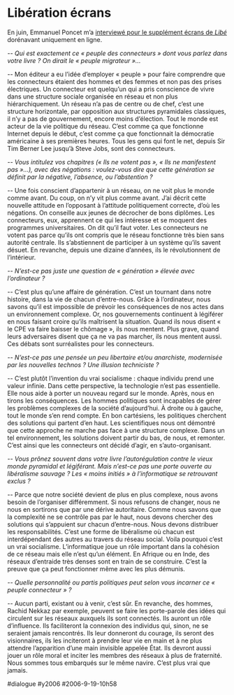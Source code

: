 # Libération écrans

En juin, Emmanuel Poncet m’a [interviewé pour le supplément écrans de *Libé*](http://www.ecrans.fr/spip.php?article183) dorénavant uniquement en ligne.

*-- Qui est exactement ce « peuple des connecteurs » dont vous parlez dans votre livre ? On dirait le « peuple migrateur »...*

-- Mon éditeur a eu l’idée d’employer « peuple » pour faire comprendre que les connecteurs étaient des hommes et des femmes et non pas des prises électriques. Un connecteur est quelqu’un qui a pris conscience de vivre dans une structure sociale organisée en réseau et non plus hiérarchiquement. Un réseau n’a pas de centre ou de chef, c’est une structure horizontale, par opposition aux structures pyramidales classiques, il n’y a pas de gouvernement, encore moins d’élection. Tout le monde est acteur de la vie politique du réseau. C’est comme ça que fonctionne Internet depuis le début, c’est comme ça que fonctionnait la démocratie américaine à ses premières heures. Tous les gens qui font le net, depuis Sir Tim Berner Lee jusqu’à Steve Jobs, sont des connecteurs.

*-- Vous intitulez vos chapitres (« Ils ne votent pas », « Ils ne manifestent pas »...), avec des négations : voulez-vous dire que cette génération se définit par la négative, l’absence, ou l’abstention ?*

-- Une fois conscient d’appartenir à un réseau, on ne voit plus le monde comme avant. Du coup, on n’y vit plus comme avant. J’ai décrit cette nouvelle attitude en l’opposant à l’attitude politiquement correcte, d’où les négations. On conseille aux jeunes de décrocher de bons diplômes. Les connecteurs, eux, apprennent ce qui les intéresse et se moquent des programmes universitaires. On dit qu’il faut voter. Les connecteurs ne votent pas parce qu’ils ont compris que le réseau fonctionne très bien sans autorité centrale. Ils s’abstiennent de participer à un système qu’ils savent désuet. En revanche, depuis une dizaine d’années, ils le révolutionnent de l’intérieur.

*-- N’est-ce pas juste une question de « génération » élevée avec l’ordinateur ?*

-- C’est plus qu’une affaire de génération. C’est un tournant dans notre histoire, dans la vie de chacun d’entre-nous. Grâce à l’ordinateur, nous savons qu’il est impossible de prévoir les conséquences de nos actes dans un environnement complexe. Or, nos gouvernements continuent à légiférer en nous faisant croire qu’ils maîtrisent la situation. Quand ils nous disent « le CPE va faire baisser le chômage », ils nous mentent. Plus grave, quand leurs adversaires disent que ça ne va pas marcher, ils nous mentent aussi. Ces débats sont surréalistes pour les connecteurs.

*-- N’est-ce pas une pensée un peu libertaire et/ou anarchiste, modernisée par les nouvelles technos ? Une illusion techniciste ?*

-- C’est plutôt l’invention du vrai socialisme : chaque individu prend une valeur infinie. Dans cette perspective, la technologie n’est pas essentielle. Elle nous aide à porter un nouveau regard sur le monde. Après, nous en tirons les conséquences. Les hommes politiques sont incapables de gérer les problèmes complexes de la société d’aujourd’hui. À droite ou à gauche, tout le monde s’en rend compte. En bon cartésiens, les politiques cherchent des solutions qui partent d’en haut. Les scientifiques nous ont démontré que cette approche ne marche pas face à une structure complexe. Dans un tel environnement, les solutions doivent partir du bas, de nous, et remonter. C’est ainsi que les connecteurs ont décidé d’agir, en s’auto-organisant.

*-- Vous prônez souvent dans votre livre l’autorégulation contre le vieux monde pyramidal et légiférant. Mais n’est-ce pas une porte ouverte au libéralisme sauvage ? Les « moins initiés » à l’informatique se retrouvant exclus ?*

-- Parce que notre société devient de plus en plus complexe, nous avons besoin de l’organiser différemment. Si nous refusons de changer, nous ne nous en sortirons que par une dérive autoritaire. Comme nous savons que la complexité ne se contrôle pas par le haut, nous devons chercher des solutions qui s’appuient sur chacun d’entre-nous. Nous devons distribuer les responsabilités. C’est une forme de libéralisme où chacun est interdépendant des autres au travers du réseau social. Voila pourquoi c’est un vrai socialisme. L’informatique joue un rôle important dans la cohésion de ce réseau mais elle n’est qu’un élément. En Afrique ou en Inde, des réseaux d’entraide très denses sont en train de se construire. C’est la preuve que ça peut fonctionner même avec les plus démunis.

*-- Quelle personnalité ou partis politiques peut selon vous incarner ce « peuple connecteur » ?*

-- Aucun parti, existant ou à venir, c’est sûr. En revanche, des hommes, Rachid Nekkaz par exemple, peuvent se faire les porte-parole des idées qui circulent sur les réseaux auxquels ils sont connectés. Ils auront un rôle d’influence. Ils faciliteront la connexion des individus qui, sinon, ne se seraient jamais rencontrés. Ils leur donneront du courage, ils seront des visionnaires, ils les inciteront à prendre leur vie en main et à ne plus attendre l’apparition d’une main invisible appelée État. Ils devront aussi jouer un rôle moral et inciter les membres des réseaux à plus de fraternité. Nous sommes tous embarqués sur le même navire. C’est plus vrai que jamais.

#dialogue #y2006 #2006-9-19-10h58
